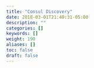 ```yaml
---
title: "Consul Discovery"
date: 2018-03-01T21:40:31-05:00
description: ""
categories: []
keywords: []
weight: 190
aliases: []
toc: false
draft: false
---
```

